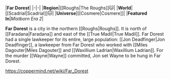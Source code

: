 |**Far Dorest**|
|-|-|
|**Region**|[[Roughs\|The Roughs]]🐱︎|
|**World**|[[Scadrial\|Scadrial]]🐱︎|
|**Universe**|[[Cosmere\|Cosmere]]|
|**Featured In**|*Mistborn Era 2*|

**Far Dorest** is a city in the northern [[Roughs\|Roughs]]. It is north of [[Faradana\|Faradana]] and east of the [[True Madil\|True Madil]].
Far Dorest had a single lawkeeper for its entire, large population: [[Jon Deadfinger\|Jon Deadfinger]], a lawkeeper from Far Dorest who worked with [[Miles Dagouter\|Miles Dagouter]] and [[Waxillium Ladrian\|Waxillium Ladrian]].
For the murder [[Wayne\|Wayne]] committed, Jon set Wayne to be hung in Far Dorest.



https://coppermind.net/wiki/Far_Dorest